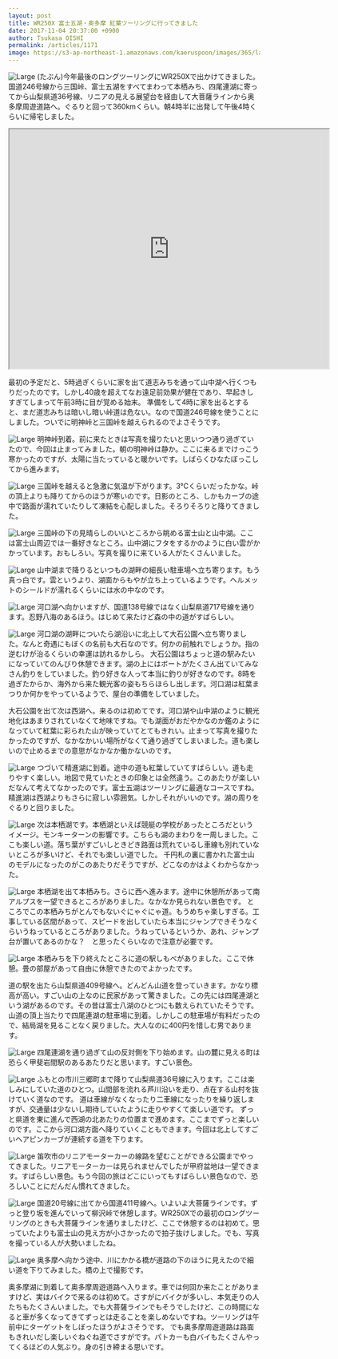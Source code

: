 ```yaml
---
layout: post
title: WR250X 富士五湖・奥多摩 紅葉ツーリングに行ってきました
date: 2017-11-04 20:37:00 +0900
author: Tsukasa OISHI
permalink: /articles/1171
image: https://s3-ap-northeast-1.amazonaws.com/kaeruspoon/images/365/large.JPG?1509774206
---
```


![Large](https://s3-ap-northeast-1.amazonaws.com/kaeruspoon/images/365/large.JPG?1509774206)
(たぶん)今年最後のロングツーリングにWR250Xで出かけてきました。
国道246号線から三国峠、富士五湖をすべてまわって本栖みち、四尾連湖に寄ってから山梨県道36号線、リニアの見える展望台を経由して大菩薩ラインから奥多摩周遊道路へ。ぐるりと回って360kmくらい。朝4時半に出発して午後4時くらいに帰宅しました。

<iframe src="https://www.google.com/maps/d/embed?mid=15fRcj44HXVG3uupwOt5ZhZXmUZw" width="640" height="480"></iframe>

最初の予定だと、5時過ぎくらいに家を出て道志みちを通って山中湖へ行くつもりだったのです。しかし40歳を超えてなお遠足前効果が健在であり、早起きしすぎてしまって午前3時に目が覚める始末。
準備をして4時に家を出るとすると、まだ道志みちは暗いし暗い峠道は危ない。なので国道246号線を使うことにしました。ついでに明神峠と三国峠を越えられるのでよさそうです。

![Large](https://s3-ap-northeast-1.amazonaws.com/kaeruspoon/images/355/large.JPG?1509692667)
明神峠到着。前に来たときは写真を撮りたいと思いつつ通り過ぎていたので、今回は止まってみました。朝の明神峠は静か。ここに来るまでけっこう寒かったのですが、太陽に当たっていると暖かいです。しばらくひなたぼっこしてから進みます。

![Large](https://s3-ap-northeast-1.amazonaws.com/kaeruspoon/images/357/large.JPG?1509692790)
三国峠を越えると急激に気温が下がります。3℃くらいだったかな。峠の頂上よりも降りてからのほうが寒いのです。日影のところ、しかもカーブの途中で路面が濡れていたりして凍結を心配しました。そろりそろりと降りてきました。

![Large](https://s3-ap-northeast-1.amazonaws.com/kaeruspoon/images/356/large.JPG?1509692744)
三国峠の下の見晴らしのいいところから眺める富士山と山中湖。ここは富士山周辺では一番好きなところ。山中湖にフタをするかのように白い雲がかかっています。おもしろい。写真を撮りに来ている人がたくさんいました。

![Large](https://s3-ap-northeast-1.amazonaws.com/kaeruspoon/images/358/large.JPG?1509692854)
山中湖まで降りるといつもの湖畔の細長い駐車場へ立ち寄ります。もう真っ白です。雲というより、湖面からもやが立ち上っているようです。ヘルメットのシールドが濡れるくらいには水の中なのです。

![Large](https://s3-ap-northeast-1.amazonaws.com/kaeruspoon/images/359/large.JPG?1509692945)
河口湖へ向かいますが、国道138号線ではなく山梨県道717号線を通ります。忍野八海のあるほう。はじめて来たけど森の中の道がすばらしい。

![Large](https://s3-ap-northeast-1.amazonaws.com/kaeruspoon/images/360/large.JPG?1509693047)
河口湖の湖畔についたら湖沿いに北上して大石公園へ立ち寄りました。なんと奇遇にもぼくの名前も大石なのです。何かの前触れでしょうか。指の逆むけが治るくらいの幸運は訪れるかしら。
大石公園はちょっと道の駅みたいになっていてのんびり休憩できます。湖の上にはボートがたくさん出ていてみなさん釣りをしていました。釣り好きな人って本当に釣りが好きなのです。8時を過ぎたからか、海外から来た観光客の姿もちらほらし出します。河口湖は紅葉まつりか何かをやっているようで、屋台の準備をしていました。

大石公園を出て次は西湖へ。来るのは初めてです。河口湖や山中湖のように観光地化はあまりされていなくて地味ですね。でも湖面がおだやかなのか鑑のようになっていて紅葉に彩られた山が映っていてとてもきれい。止まって写真を撮りたかったのですが、なかなかいい場所がなくて通り過ぎてしまいました。道も楽しいので止めるまでの意思がなかなか働かないのです。

![Large](https://s3-ap-northeast-1.amazonaws.com/kaeruspoon/images/361/large.JPG?1509718589)
つづいて精進湖に到着。途中の道も紅葉していてすばらしい。道も走りやすく楽しい。地図で見ていたときの印象とは全然違う。このあたりが楽しいだなんて考えてなかったのです。富士五湖はツーリングに最適なコースですね。
精進湖は西湖よりもさらに寂しい雰囲気。しかしそれがいいのです。湖の周りをぐるりと回りました。

![Large](https://s3-ap-northeast-1.amazonaws.com/kaeruspoon/images/362/large.JPG?1509718708)
次は本栖湖です。本栖湖といえば競艇の学校があったところだというイメージ。モンキーターンの影響です。こちらも湖のまわりを一周しました。ここも楽しい道。落ち葉がすごいしときどき路面は荒れているし車線も別れていないところが多いけど、それでも楽しい道でした。
千円札の裏に書かれた富士山のモデルになったのがこのあたりだそうですが、どこなのかはよくわからなかった。

![Large](https://s3-ap-northeast-1.amazonaws.com/kaeruspoon/images/363/large.JPG?1509718772)
本栖湖を出て本栖みち。さらに西へ進みます。途中に休憩所があって南アルプスを一望できるところがありました。なかなか見られない景色です。
ところでこの本栖みちがとんでもないぐにゃぐにゃ道。もうめちゃ楽しすぎる。工事している区間があって、スピードを出していたら本当にジャンプできそうなくらいうねっているところがありました。うねっているというか、あれ、ジャンプ台が置いてあるのかな？　と思ったくらいなので注意が必要です。

![Large](https://s3-ap-northeast-1.amazonaws.com/kaeruspoon/images/364/large.JPG?1509718852)
本栖みちを下り終えたところに道の駅しもべがありました。ここで休憩。畳の部屋があって自由に休憩できたのでよかったです。

道の駅を出たら山梨県道409号線へ。どんどん山道を登っていきます。かなり標高が高い。すごい山の上なのに民家があって驚きました。この先には四尾連湖という湖があるのです。その昔は富士八湖のひとつにも数えられていたそうです。
山道の頂上当たりで四尾連湖の駐車場に到着。しかしこの駐車場が有料だったので、結局湖を見ることなく戻りました。大人なのに400円を惜しむ男であります。

![Large](https://s3-ap-northeast-1.amazonaws.com/kaeruspoon/images/366/large.JPG?1509776101)
四尾連湖を通り過ぎて山の反対側を下り始めます。山の麓に見える町は恐らく甲斐岩間駅のあるあたりだと思います。すごい景色。

![Large](https://s3-ap-northeast-1.amazonaws.com/kaeruspoon/images/367/large.JPG?1509776640)
ふもとの市川三郷町まで降りて山梨県道36号線に入ります。ここは楽しみにしていた道のひとつ。山間部を流れる芦川沿いを走り、点在する山村を抜けていく道なのです。
道は車線がなくなったり二車線になったりを繰り返しますが、交通量は少ないし期待していたように走りやすくて楽しい道です。
ずっと県道を東に進んで西湖の北あたりの位置まで進めます。ここまでずっと楽しいのです。ここから河口湖方面へ降りていくこともできます。今回は北上してすごいヘアピンカーブが連続する道を下ります。

![Large](https://s3-ap-northeast-1.amazonaws.com/kaeruspoon/images/368/large.JPG?1509776908)
笛吹市のリニアモーターカーの線路を望むことができる公園までやってきました。リニアモーターカーは見られませんでしたが甲府盆地は一望できます。すばらしい景色。もう今回の旅はどこにいってもすばらしい景色なので、恐ろしいことにだんだん慣れてきました。

![Large](https://s3-ap-northeast-1.amazonaws.com/kaeruspoon/images/369/large.JPG?1509794154)
国道20号線に出てから国道411号線へ。いよいよ大菩薩ラインです。ずっと登り坂を進んでいって柳沢峠で休憩します。WR250Xでの最初のロングツーリングのときも大菩薩ラインを通りましたけど、ここで休憩するのは初めて。思っていたよりも富士山の見え方が小さかったので拍子抜けしました。でも、写真を撮っている人が大勢いましたね。

![Large](https://s3-ap-northeast-1.amazonaws.com/kaeruspoon/images/370/large.JPG?1509794444)
奥多摩へ向かう途中、川にかかる橋が道路の下のほうに見えたので細い道を下りてみました。橋の上で撮影です。

奥多摩湖に到着して奥多摩周遊道路へ入ります。車では何回か来たことがありますけど、実はバイクで来るのは初めて。さすがにバイクが多いし、本気走りの人たちもたくさんいました。でも大菩薩ラインでもそうでしたけど、この時間になると車が多くなってきてずっとは走ることを楽しめないですね。ツーリングは午前中にターゲットをしぼったほうがよさそうです。
でも奥多摩周遊道路は路面もきれいだし楽しいぐねぐね道でさすがです。パトカーも白バイもたくさんやってくるほどの人気ぶり。身の引き締まる思いです。

